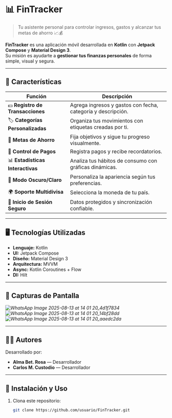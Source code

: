 # 📊 FinTracker

> Tu asistente personal para controlar ingresos, gastos y alcanzar tus metas de ahorro 📈💰

**FinTracker** es una aplicación móvil desarrollada en **Kotlin** con **Jetpack Compose** y **Material Design 3**.  
Su misión es ayudarte a **gestionar tus finanzas personales** de forma simple, visual y segura.  

---

## 🌟 Características

| Función | Descripción |
|---------|-------------|
| 💵 **Registro de Transacciones** | Agrega ingresos y gastos con fecha, categoría y descripción. |
| 🏷 **Categorías Personalizadas** | Organiza tus movimientos con etiquetas creadas por ti. |
| 🎯 **Metas de Ahorro** | Fija objetivos y sigue tu progreso visualmente. |
| 📅 **Control de Pagos** | Registra pagos y recibe recordatorios. |
| 📊 **Estadísticas Interactivas** | Analiza tus hábitos de consumo con gráficas dinámicas. |
| 🌙 **Modo Oscuro/Claro** | Personaliza la apariencia según tus preferencias. |
| 🌍 **Soporte Multidivisa** | Selecciona la moneda de tu país. |
| 🔐 **Inicio de Sesión Seguro** | Datos protegidos y sincronización confiable. |

---

## 🖥 Tecnologías Utilizadas

- **Lenguaje:** Kotlin  
- **UI:** Jetpack Compose  
- **Diseño:** Material Design 3  
- **Arquitectura:** MVVM  
- **Async:** Kotlin Coroutines + Flow  
- **DI:** Hilt  

---

## 📸 Capturas de Pantalla
*![WhatsApp Image 2025-08-13 at 14 01 20_4d1f7834](https://github.com/user-attachments/assets/3ac3c635-2df6-40ef-b2af-dee7a6d428ab)*
*![WhatsApp Image 2025-08-13 at 14 01 20_14bf28dd](https://github.com/user-attachments/assets/e0b03679-4ef3-4626-ae81-040b022f996a)*
*![WhatsApp Image 2025-08-13 at 14 01 20_aaedc2da](https://github.com/user-attachments/assets/06edc052-a4e3-4e18-bc54-e82b9d0b51c3)*


---

## 👩‍💻 Autores

Desarrollado por:  

- **Alma Bet. Rosa** — Desarrollador  
- **Carlos M. Custodio** — Desarrollador 

---


## 🚀 Instalación y Uso

1. Clona este repositorio:
   ```bash
   git clone https://github.com/usuario/FinTracker.git
